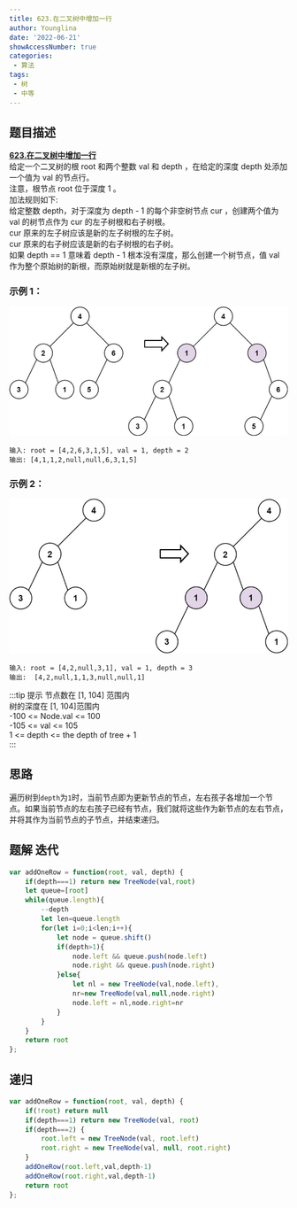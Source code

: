 ```yaml
---
title: 623.在二叉树中增加一行
author: Younglina
date: '2022-06-21'
showAccessNumber: true
categories:
 - 算法
tags:
 - 树
 - 中等
---
```


## 题目描述
**[623.在二叉树中增加一行](https://leetcode-cn.com/problems/remove-nth-node-from-end-of-list/)**  
给定一个二叉树的根 root 和两个整数 val 和 depth ，在给定的深度 depth 处添加一个值为 val 的节点行。  
注意，根节点 root 位于深度 1 。  
加法规则如下:  
给定整数 depth，对于深度为 depth - 1 的每个非空树节点 cur ，创建两个值为 val 的树节点作为 cur 的左子树根和右子树根。  
cur 原来的左子树应该是新的左子树根的左子树。  
cur 原来的右子树应该是新的右子树根的右子树。  
如果 depth == 1 意味着 depth - 1 根本没有深度，那么创建一个树节点，值 val 作为整个原始树的新根，而原始树就是新根的左子树。  

### 示例 1：
![](https://raw.githubusercontent.com/Younglina/images/master/623_1.jpg)

```
输入: root = [4,2,6,3,1,5], val = 1, depth = 2  
输出: [4,1,1,2,null,null,6,3,1,5]  
```

### 示例 2：
![](https://raw.githubusercontent.com/Younglina/images/master/623_2.jpg)
```
输入: root = [4,2,null,3,1], val = 1, depth = 3  
输出:  [4,2,null,1,1,3,null,null,1]  
```

:::tip 提示
节点数在 [1, 104] 范围内  
树的深度在 [1, 104]范围内  
-100 <= Node.val <= 100  
-105 <= val <= 105  
1 <= depth <= the depth of tree + 1  
:::

## 思路
遍历树到`depth`为`1`时，当前节点即为更新节点的节点，左右孩子各增加一个节点。如果当前节点的左右孩子已经有节点，我们就将这些作为新节点的左右节点，并将其作为当前节点的子节点，并结束递归。  

## 题解 迭代
```javascript
var addOneRow = function(root, val, depth) {
    if(depth===1) return new TreeNode(val,root)
    let queue=[root]
    while(queue.length){
        --depth
        let len=queue.length
        for(let i=0;i<len;i++){
            let node = queue.shift()
            if(depth>1){
                node.left && queue.push(node.left)
                node.right && queue.push(node.right)
            }else{
                let nl = new TreeNode(val,node.left),
                nr=new TreeNode(val,null,node.right)
                node.left = nl,node.right=nr
            }
        }
    }
    return root
};
```

## 递归
```javascript
var addOneRow = function(root, val, depth) {
    if(!root) return null
    if(depth===1) return new TreeNode(val, root) 
    if(depth===2) {
        root.left = new TreeNode(val, root.left)
        root.right = new TreeNode(val, null, root.right)
    }
    addOneRow(root.left,val,depth-1)
    addOneRow(root.right,val,depth-1)
    return root
};
```